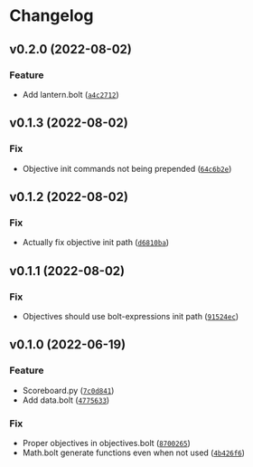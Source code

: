 # Changelog

<!--next-version-placeholder-->

## v0.2.0 (2022-08-02)
### Feature
* Add lantern.bolt ([`a4c2712`](https://github.com/TheWii/beet-plugins/commit/a4c2712e00ebeb85b6e6bb3caca5bcceac339f7e))

## v0.1.3 (2022-08-02)
### Fix
* Objective init commands not being prepended ([`64c6b2e`](https://github.com/TheWii/beet-plugins/commit/64c6b2e5f47ed2971dc92ca11d4990712944cd53))

## v0.1.2 (2022-08-02)
### Fix
* Actually fix objective init path ([`d6810ba`](https://github.com/TheWii/beet-plugins/commit/d6810ba6b10ec868867f0fa59a00a44b03ef7408))

## v0.1.1 (2022-08-02)
### Fix
* Objectives should use bolt-expressions init path ([`91524ec`](https://github.com/TheWii/beet-plugins/commit/91524ec2c91b257fd6a2c75aa176b468461f0f09))

## v0.1.0 (2022-06-19)
### Feature
* Scoreboard.py ([`7c0d841`](https://github.com/TheWii/beet-plugins/commit/7c0d841389dfd4a2c9ff60fc337385186a8e6712))
* Add data.bolt ([`4775633`](https://github.com/TheWii/beet-plugins/commit/4775633987129c24dc4b277224775e6337a4d22e))

### Fix
* Proper objectives in objectives.bolt ([`8700265`](https://github.com/TheWii/beet-plugins/commit/870026575542201e82785f0026694a567a003870))
* Math.bolt generate functions even when not used ([`4b426f6`](https://github.com/TheWii/beet-plugins/commit/4b426f696578ec882fae355d4aa58901272a7448))
